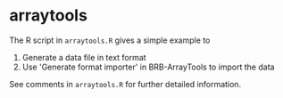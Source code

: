 arraytools
==========

The R script in `arraytools.R` gives a simple example to

1. Generate a data file in text format
2. Use 'Generate format importer' in BRB-ArrayTools to import the data 

See comments in `arraytools.R` for further detailed information.

